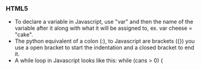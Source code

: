 ### HTML5

- To declare a variable in Javascript, use "var" and then the name of the variable after it along with what it will be assigned to, ex. var cheese = "cake".
- The python equivalent of a colon (:), to Javascript are brackets ({}) you use a open bracket to start the indentation and a closed bracket to end it.
- A while loop in Javascript looks like this: while (cans > 0) {

